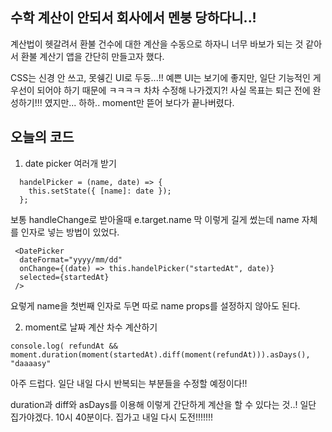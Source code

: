 ## 수학 계산이 안되서 회사에서 멘붕 당하다니..!

계산법이 헷갈려서 환불 건수에 대한 계산을 수동으로 하자니 너무 바보가 되는 것 같아서
환불 계산기 앱을 간단히 만들고자 했다.

CSS는 신경 안 쓰고, 못쉥긴 UI로 두둥...!!
예쁜 UI는 보기에 좋지만, 일단 기능적인 게 우선이 되어야 하기 때문에 ㅋㅋㅋㅋ 차차 수정해 나가겠지?!
사실 목표는 퇴근 전에 완성하기!!! 였지만... 하하.. moment만 뜯어 보다가 끝나버렸다.

## 오늘의 코드

1. date picker 여러개 받기

```
  handelPicker = (name, date) => {
    this.setState({ [name]: date });
  };

```

보통 handleChange로 받아올때 e.target.name 막 이렇게 길게 썼는데 name 자체를 인자로 넣는 방법이 있었다.

```
 <DatePicker
  dateFormat="yyyy/mm/dd"
  onChange={(date) => this.handelPicker("startedAt", date)}
  selected={startedAt}
 />
```

요렇게 name을 첫번째 인자로 두면 따로 name props를 설정하지 않아도 된다.

2. moment로 날짜 계산 차수 계산하기

`console.log( refundAt && moment.duration(moment(startedAt).diff(moment(refundAt))).asDays(), "daaaasy"`

아주 드럽다.
일단 내일 다시 반복되는 부분들을 수정할 예정이다!!

duration과 diff와 asDays를 이용해 이렇게 간단하게 계산을 할 수 있다는 것..!
일단 집가야겠다. 10시 40분이다. 집가고 내일 다시 도전!!!!!!!

